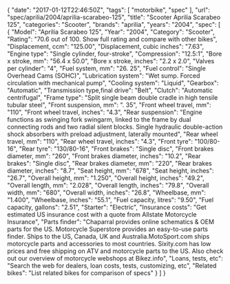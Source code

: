 {
    "date": "2017-01-12T22:46:50Z",
    "tags": [
        "motorbike",
        "spec"
    ],
    "url": "spec\/aprilia\/2004\/aprilia-scarabeo-125",
    "title": "Scooter Aprilia Scarabeo 125",
    "categories": "Scooter",
    "brands": "aprilia",
    "years": "2004",
    "spec": [
        {
            "Model": "Aprilia Scarabeo 125",
            "Year": "2004",
            "Category": "Scooter",
            "Rating": "70.6 out of 100. Show full rating and compare with other bikes",
            "Displacement, ccm": "125.00",
            "Displacement, cubic inches": "7.63",
            "Engine type": "Single cylinder, four-stroke",
            "Compression": "12.5:1",
            "Bore x stroke, mm": "56.4 x 50.0",
            "Bore x stroke, inches": "2.2 x 2.0",
            "Valves per cylinder": "4",
            "Fuel system, mm": "26. 25",
            "Fuel control": "Single Overhead Cams (SOHC)",
            "Lubrication system": "Wet sump. Forced circulation with mechanical pump",
            "Cooling system": "Liquid",
            "Gearbox": "Automatic",
            "Transmission type,final drive": "Belt",
            "Clutch": "Automatic centrifugal",
            "Frame type": "Split single beam double cradle in high tensile tubular steel",
            "Front suspension, mm": ". 35",
            "Front wheel travel, mm": "110",
            "Front wheel travel, inches": "4.3",
            "Rear suspension": "Engine functions as swinging fork swingarm, linked to the frame by dual connecting rods and two radial silent blocks. Single hydraulic double-action shock absorbers with preload adjustment, laterally mounted",
            "Rear wheel travel, mm": "110",
            "Rear wheel travel, inches": "4.3",
            "Front tyre": "100\/80-16",
            "Rear tyre": "130\/80-16",
            "Front brakes": "Single disc",
            "Front brakes diameter, mm": "260",
            "Front brakes diameter, inches": "10.2",
            "Rear brakes": "Single disc",
            "Rear brakes diameter, mm": "220",
            "Rear brakes diameter, inches": "8.7",
            "Seat height, mm": "678",
            "Seat height, inches": "26.7",
            "Overall height, mm": "1.250",
            "Overall height, inches": "49.2",
            "Overall length, mm": "2.028",
            "Overall length, inches": "79.8",
            "Overall width, mm": "680",
            "Overall width, inches": "26.8",
            "Wheelbase, mm": "1.400",
            "Wheelbase, inches": "55.1",
            "Fuel capacity, litres": "9.50",
            "Fuel capacity, gallons": "2.51",
            "Starter": "Electric",
            "Insurance costs": "Get estimated US insurance cost with a quote from Allstate Motorcycle Insurance",
            "Parts finder": "Chaparral provides online schematics & OEM parts for the US.   Motorcycle Superstore provides an easy-to-use parts finder. Ships to the US, Canada, UK and Australia.MotoSport.com ships motorcycle parts and accessories to most countries.    Sixity.com has low prices and free shipping on ATV and motorcycle parts to the US. Also check out our overview of motorcycle webshops at Bikez.info",
            "Loans, tests, etc": "Search the web for dealers, loan costs, tests, customizing, etc",
            "Related bikes": "List related bikes for comparison of specs"
        }
    ]
}